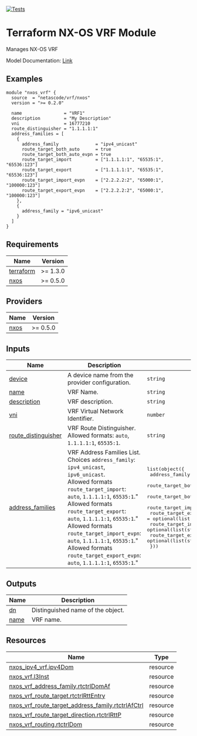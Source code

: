 <!-- BEGIN_TF_DOCS -->
[![Tests](https://github.com/netascode/terraform-nxos-vrf/actions/workflows/test.yml/badge.svg)](https://github.com/netascode/terraform-nxos-vrf/actions/workflows/test.yml)

# Terraform NX-OS VRF Module

Manages NX-OS VRF

Model Documentation: [Link](https://developer.cisco.com/docs/cisco-nexus-3000-and-9000-series-nx-api-rest-sdk-user-guide-and-api-reference-release-9-3x/#!configuring-vrfs)

## Examples

```hcl
module "nxos_vrf" {
  source  = "netascode/vrf/nxos"
  version = ">= 0.2.0"

  name                = "VRF1"
  description         = "My Description"
  vni                 = 16777210
  route_distinguisher = "1.1.1.1:1"
  address_families = [
    {
      address_family              = "ipv4_unicast"
      route_target_both_auto      = true
      route_target_both_auto_evpn = true
      route_target_import         = ["1.1.1.1:1", "65535:1", "65536:123"]
      route_target_export         = ["1.1.1.1:1", "65535:1", "65536:123"]
      route_target_import_evpn    = ["2.2.2.2:2", "65000:1", "100000:123"]
      route_target_export_evpn    = ["2.2.2.2:2", "65000:1", "100000:123"]
    },
    {
      address_family = "ipv6_unicast"
    }
  ]
}
```

## Requirements

| Name | Version |
|------|---------|
| <a name="requirement_terraform"></a> [terraform](#requirement\_terraform) | >= 1.3.0 |
| <a name="requirement_nxos"></a> [nxos](#requirement\_nxos) | >= 0.5.0 |

## Providers

| Name | Version |
|------|---------|
| <a name="provider_nxos"></a> [nxos](#provider\_nxos) | >= 0.5.0 |

## Inputs

| Name | Description | Type | Default | Required |
|------|-------------|------|---------|:--------:|
| <a name="input_device"></a> [device](#input\_device) | A device name from the provider configuration. | `string` | `null` | no |
| <a name="input_name"></a> [name](#input\_name) | VRF Name. | `string` | n/a | yes |
| <a name="input_description"></a> [description](#input\_description) | VRF description. | `string` | `""` | no |
| <a name="input_vni"></a> [vni](#input\_vni) | VRF Virtual Network Identifier. | `number` | `null` | no |
| <a name="input_route_distinguisher"></a> [route\_distinguisher](#input\_route\_distinguisher) | VRF Route Distinguisher. Allowed formats: `auto`, `1.1.1.1:1`, `65535:1`. | `string` | `null` | no |
| <a name="input_address_families"></a> [address\_families](#input\_address\_families) | VRF Address Families List.<br>  Choices `address_family`: `ipv4_unicast`, `ipv6_unicast`.<br>  Allowed formats `route_target_import`: `auto`, `1.1.1.1:1`, `65535:1`."<br>  Allowed formats `route_target_export`: `auto`, `1.1.1.1:1`, `65535:1`."<br>  Allowed formats `route_target_import_evpn`: `auto`, `1.1.1.1:1`, `65535:1`."<br>  Allowed formats `route_target_export_evpn`: `auto`, `1.1.1.1:1`, `65535:1`." | <pre>list(object({<br>    address_family              = string<br>    route_target_both_auto      = optional(bool, false)<br>    route_target_both_auto_evpn = optional(bool, false)<br>    route_target_import         = optional(list(string), [])<br>    route_target_export         = optional(list(string), [])<br>    route_target_import_evpn    = optional(list(string), [])<br>    route_target_export_evpn    = optional(list(string), [])<br>  }))</pre> | `[]` | no |

## Outputs

| Name | Description |
|------|-------------|
| <a name="output_dn"></a> [dn](#output\_dn) | Distinguished name of the object. |
| <a name="output_name"></a> [name](#output\_name) | VRF name. |

## Resources

| Name | Type |
|------|------|
| [nxos_ipv4_vrf.ipv4Dom](https://registry.terraform.io/providers/CiscoDevNet/nxos/latest/docs/resources/ipv4_vrf) | resource |
| [nxos_vrf.l3Inst](https://registry.terraform.io/providers/CiscoDevNet/nxos/latest/docs/resources/vrf) | resource |
| [nxos_vrf_address_family.rtctrlDomAf](https://registry.terraform.io/providers/CiscoDevNet/nxos/latest/docs/resources/vrf_address_family) | resource |
| [nxos_vrf_route_target.rtctrlRttEntry](https://registry.terraform.io/providers/CiscoDevNet/nxos/latest/docs/resources/vrf_route_target) | resource |
| [nxos_vrf_route_target_address_family.rtctrlAfCtrl](https://registry.terraform.io/providers/CiscoDevNet/nxos/latest/docs/resources/vrf_route_target_address_family) | resource |
| [nxos_vrf_route_target_direction.rtctrlRttP](https://registry.terraform.io/providers/CiscoDevNet/nxos/latest/docs/resources/vrf_route_target_direction) | resource |
| [nxos_vrf_routing.rtctrlDom](https://registry.terraform.io/providers/CiscoDevNet/nxos/latest/docs/resources/vrf_routing) | resource |
<!-- END_TF_DOCS -->